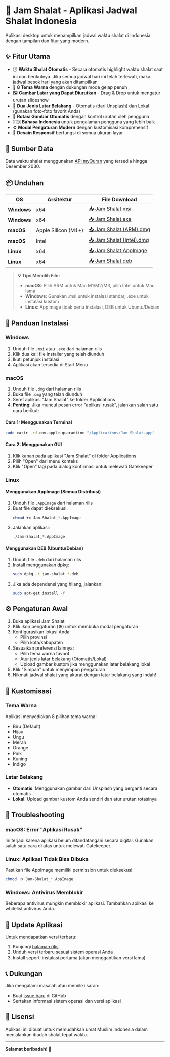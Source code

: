 # 🕌 Jam Shalat - Aplikasi Jadwal Shalat Indonesia

Aplikasi desktop untuk menampilkan jadwal waktu shalat di Indonesia dengan tampilan dan fitur yang modern.

## ✨ Fitur Utama

- 🕐 **Waktu Shalat Otomatis** - Secara otomatis highlight waktu shalat saat ini dan berikutnya. Jika semua jadwal hari ini telah terlewati, maka jadwal besok hari yang akan ditampilkan
- 🎨 **8 Tema Warna** dengan dukungan mode gelap penuh
- 🖼️ **Gambar Latar yang Dapat Diurutkan** - Drag & Drop untuk mengatur urutan slideshow
- 🔄 **Dua Jenis Latar Belakang** - Otomatis (dari Unsplash) dan Lokal (gunakan foto-foto favorit Anda)
- 🌅 **Rotasi Gambar Otomatis** dengan kontrol urutan oleh pengguna
- 🇮🇩 **Bahasa Indonesia** untuk pengalaman pengguna yang lebih baik
- ⚙️ **Modal Pengaturan Modern** dengan kustomisasi komprehensif
- 📱 **Desain Responsif** berfungsi di semua ukuran layar

## 💾 Sumber Data

Data waktu shalat menggunakan [API myQuran](https://documenter.getpostman.com/view/841292/Tz5p7yHS) yang tersedia hingga Desember 2030.

## 📦 Unduhan

| OS | Arsitektur | File Download |
|---|---|---|
| **Windows** | x64 | [📥 Jam Shalat.msi](https://github.com/dwindiramadhana/jamshalat_desktop_app/releases/latest/download/Jam.Shalat_1.0.2_x64_en-US.msi) |
| **Windows** | x64 | [📥 Jam Shalat.exe](https://github.com/dwindiramadhana/jamshalat_desktop_app/releases/latest/download/Jam.Shalat_1.0.2_x64-setup.exe) |
| **macOS** | Apple Silicon (M1+) | [📥 Jam Shalat (ARM).dmg](https://github.com/dwindiramadhana/jamshalat_desktop_app/releases/latest/download/Jam.Shalat_aarch64.dmg) |
| **macOS** | Intel | [📥 Jam Shalat (Intel).dmg](https://github.com/dwindiramadhana/jamshalat_desktop_app/releases/latest/download/Jam.Shalat_x64.dmg) |
| **Linux** | x64 | [📥 Jam Shalat.AppImage](https://github.com/dwindiramadhana/jamshalat_desktop_app/releases/latest/download/jam-shalat_1.0.2_amd64.AppImage) |
| **Linux** | x64 | [📥 Jam Shalat.deb](https://github.com/dwindiramadhana/jamshalat_desktop_app/releases/latest/download/jam-shalat_1.0.2_amd64.deb) |

> **💡 Tips Memilih File:**
> - **macOS**: Pilih ARM untuk Mac M1/M2/M3, pilih Intel untuk Mac lama
> - **Windows**: Gunakan .msi untuk instalasi standar, .exe untuk instalasi kustom
> - **Linux**: AppImage tidak perlu instalasi, DEB untuk Ubuntu/Debian

## 🔧 Panduan Instalasi

### Windows

1. Unduh file `.msi` atau `.exe` dari halaman rilis
2. Klik dua kali file installer yang telah diunduh
3. Ikuti petunjuk instalasi
4. Aplikasi akan tersedia di Start Menu

### macOS

1. Unduh file `.dmg` dari halaman rilis
2. Buka file `.dmg` yang telah diunduh
3. Seret aplikasi "Jam Shalat" ke folder Applications
4. **Penting**: Jika muncul pesan error "aplikasi rusak", jalankan salah satu cara berikut:

#### Cara 1: Menggunakan Terminal
```bash
sudo xattr -rd com.apple.quarantine "/Applications/Jam Shalat.app"
```

#### Cara 2: Menggunakan GUI
1. Klik kanan pada aplikasi "Jam Shalat" di folder Applications
2. Pilih "Open" dari menu konteks
3. Klik "Open" lagi pada dialog konfirmasi untuk melewati Gatekeeper

### Linux

#### Menggunakan AppImage (Semua Distribusi)
1. Unduh file `.AppImage` dari halaman rilis
2. Buat file dapat dieksekusi:
   ```bash
   chmod +x Jam-Shalat_*.AppImage
   ```
3. Jalankan aplikasi:
   ```bash
   ./Jam-Shalat_*.AppImage
   ```

#### Menggunakan DEB (Ubuntu/Debian)
1. Unduh file `.deb` dari halaman rilis
2. Install menggunakan dpkg:
   ```bash
   sudo dpkg -i jam-shalat_*.deb
   ```
3. Jika ada dependensi yang hilang, jalankan:
   ```bash
   sudo apt-get install -f
   ```

## ⚙️ Pengaturan Awal

1. Buka aplikasi Jam Shalat
2. Klik ikon pengaturan (⚙️) untuk membuka modal pengaturan
3. Konfigurasikan lokasi Anda:
   - Pilih provinsi
   - Pilih kota/kabupaten
4. Sesuaikan preferensi lainnya:
   - Pilih tema warna favorit
   - Atur jenis latar belakang (Otomatis/Lokal)
   - Upload gambar kustom jika menggunakan latar belakang lokal
5. Klik "Simpan" untuk menyimpan pengaturan
6. Nikmati jadwal shalat yang akurat dengan latar belakang yang indah!

## 🎨 Kustomisasi

### Tema Warna
Aplikasi menyediakan 8 pilihan tema warna:
- Biru (Default)
- Hijau
- Ungu
- Merah
- Orange
- Pink
- Kuning
- Indigo

### Latar Belakang
- **Otomatis**: Menggunakan gambar dari Unsplash yang berganti secara otomatis
- **Lokal**: Upload gambar kustom Anda sendiri dan atur urutan rotasinya

## 🐛 Troubleshooting

### macOS: Error "Aplikasi Rusak"
Ini terjadi karena aplikasi belum ditandatangani secara digital. Gunakan salah satu cara di atas untuk melewati Gatekeeper.

### Linux: Aplikasi Tidak Bisa Dibuka
Pastikan file AppImage memiliki permission untuk dieksekusi:
```bash
chmod +x Jam-Shalat_*.AppImage
```

### Windows: Antivirus Memblokir
Beberapa antivirus mungkin memblokir aplikasi. Tambahkan aplikasi ke whitelist antivirus Anda.

## 🔄 Update Aplikasi

Untuk mendapatkan versi terbaru:
1. Kunjungi [halaman rilis](https://github.com/dwindiramadhana/jamshalat_desktop_app/releases)
2. Unduh versi terbaru sesuai sistem operasi Anda
3. Install seperti instalasi pertama (akan menggantikan versi lama)

## 📞 Dukungan

Jika mengalami masalah atau memiliki saran:
- Buat [issue baru](https://github.com/dwindiramadhana/jamshalat_desktop_app/issues) di GitHub
- Sertakan informasi sistem operasi dan versi aplikasi

## 📄 Lisensi

Aplikasi ini dibuat untuk memudahkan umat Muslim Indonesia dalam menjalankan ibadah shalat tepat waktu.

---

**Selamat beribadah! 🤲**

